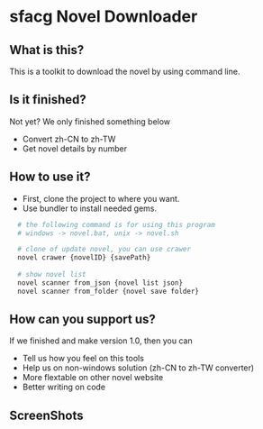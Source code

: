 sfacg Novel Downloader
==========

What is this?
----------

This is a toolkit to download the novel by using command line.

Is it finished?
----------

Not yet? We only finished something below

* Convert zh-CN to zh-TW
* Get novel details by number

How to use it?
----------

* First, clone the project to where you want.
* Use bundler to install needed gems.

```bash
  # the following command is for using this program
  # windows -> novel.bat, unix -> novel.sh

  # clone of update novel, you can use crawer
  novel crawer {novelID} {savePath}
  
  # show novel list
  novel scanner from_json {novel list json}
  novel scanner from_folder {novel save folder}
```

How can you support us?
----------

If we finished and make version 1.0, then you can

* Tell us how you feel on this tools
* Help us on non-windows solution (zh-CN to zh-TW converter)
* More flextable on other novel website
* Better writing on code


ScreenShots
----------

